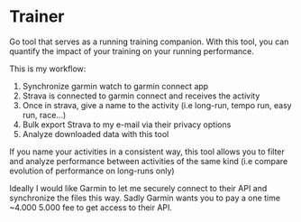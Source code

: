 Trainer
=======

Go tool that serves as a running training companion.
With this tool, you can quantify the impact of your training on your
running performance.

This is my workflow:

1. Synchronize garmin watch to garmin connect app
2. Strava is connected to garmin connect and receives the activity
3. Once in strava, give a name to the activity (i.e long-run, tempo run, easy run, race...)
4. Bulk export Strava to my e-mail via their privacy options
5. Analyze downloaded data with this tool

If you name your activities in a consistent way, this tool allows you to filter and analyze
performance between activities of the same kind (i.e compare evolution of performance on long-runs only)

Ideally I would like Garmin to let me securely connect to their API
and synchronize the files this way. Sadly Garmin wants you to pay a one time ~4.000$~ 5.000$ fee
to get access to their API.
